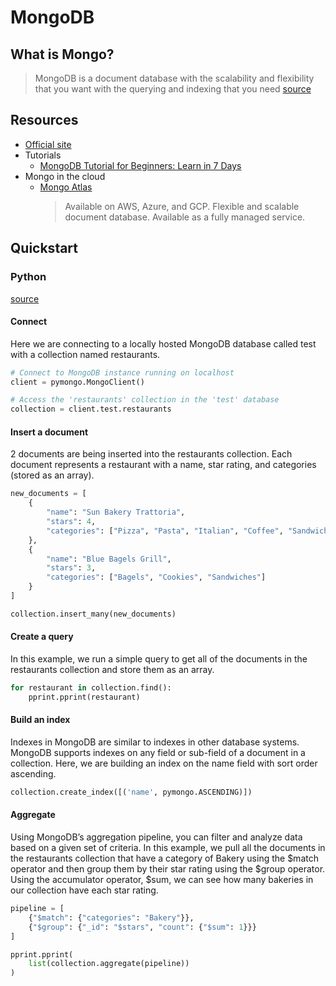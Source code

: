 # MongoDB

## What is Mongo?

> MongoDB is a document database with the scalability and flexibility that you want with the querying and indexing that you need [source](https://www.mongodb.com/what-is-mongodb)


## Resources

- [Official site](https://www.mongodb.com/)
- Tutorials
    - [MongoDB Tutorial for Beginners: Learn in 7 Days ](https://www.guru99.com/mongodb-tutorials.html)
- Mongo in the cloud
    - [Mongo Atlas](https://www.mongodb.com/cloud/atlas)
        > Available on AWS, Azure, and GCP.
        > Flexible and scalable document database. Available as a fully managed service.


## Quickstart

### Python

[source](https://www.mongodb.com/what-is-mongodb)

#### Connect

Here we are connecting to a locally hosted MongoDB database called test with a collection named restaurants.

```python
# Connect to MongoDB instance running on localhost
client = pymongo.MongoClient()

# Access the 'restaurants' collection in the 'test' database
collection = client.test.restaurants
```

#### Insert a document

2 documents are being inserted into the restaurants collection. Each document represents a restaurant with a name, star rating, and categories (stored as an array).

```python
new_documents = [
    {
        "name": "Sun Bakery Trattoria",
        "stars": 4,
        "categories": ["Pizza", "Pasta", "Italian", "Coffee", "Sandwiches"]
    },
    {
        "name": "Blue Bagels Grill",
        "stars": 3,
        "categories": ["Bagels", "Cookies", "Sandwiches"]
    }
]

collection.insert_many(new_documents)
```

#### Create a query

In this example, we run a simple query to get all of the documents in the restaurants collection and store them as an array.

```python
for restaurant in collection.find():
    pprint.pprint(restaurant)
```


#### Build an index

Indexes in MongoDB are similar to indexes in other database systems. MongoDB supports indexes on any field or sub-field of a document in a collection. Here, we are building an index on the name field with sort order ascending.

```python
collection.create_index([('name', pymongo.ASCENDING)])
```

#### Aggregate

Using MongoDB’s aggregation pipeline, you can filter and analyze data based on a given set of criteria. In this example, we pull all the documents in the restaurants collection that have a category of Bakery using the $match operator and then group them by their star rating using the $group operator. Using the accumulator operator, $sum, we can see how many bakeries in our collection have each star rating.

```python
pipeline = [
    {"$match": {"categories": "Bakery"}},
    {"$group": {"_id": "$stars", "count": {"$sum": 1}}}
]

pprint.pprint(
    list(collection.aggregate(pipeline))
)
```
